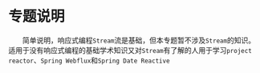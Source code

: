 # 专题说明

&emsp;&emsp;简单说明，响应式编程`Stream`流是基础，但本专题暂不涉及`Stream`的知识。适用于没有响应式编程的基础学术知识又对`Stream`有了解的人用于学习`project reactor`、`Spring Webflux`和`Spring Date Reactive`

